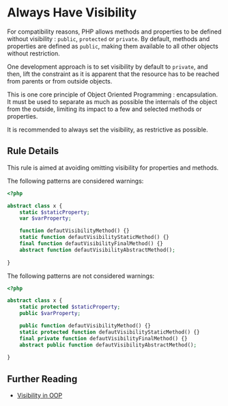 <!-- Good Practices -->
# Always Have Visibility

For compatibility reasons, PHP allows methods and properties to be defined without visibility : `public`, `protected` or `private`. By default, methods and properties are defined as `public`, making them available to all other objects without restriction.

One development approach is to set visibility by default to `private`, and then, lift the constraint as it is apparent that the resource has to be reached from parents or from outside objects. 

This is one core principle of Object Oriented Programming : encapsulation. It must be used to separate as much as possible the internals of the object from the outside, limiting its impact to a few and selected methods or properties. 

It is recommended to always set the visibility, as restrictive as possible.

## Rule Details

This rule is aimed at avoiding omitting visibility for properties and methods.

The following patterns are considered warnings:

```php
<?php

abstract class x {
	static $staticProperty;
	var $varProperty;

	function defautVisibilityMethod() {}
	static function defautVisibilityStaticMethod() {}
	final function defautVisibilityFinalMethod() {}
	abstract function defautVisibilityAbstractMethod();
	
}

```

The following patterns are not considered warnings:

```php
<?php

abstract class x {
	static protected $staticProperty;
	public $varProperty;

	public function defautVisibilityMethod() {}
	static protected function defautVisibilityStaticMethod() {}
	final private function defautVisibilityFinalMethod() {}
	abstract public function defautVisibilityAbstractMethod();
	
}

```


## Further Reading

* [Visibility in OOP]





[Visibility in OOP]: http://php.net/language.oop5.visibility
